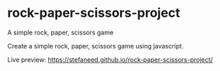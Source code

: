 # rock-paper-scissors-project
A simple rock, paper, scissors game

Create a simple rock, paper, scissors game using javascript.

Live preview: https://stefaneed.github.io/rock-paper-scissors-project/
